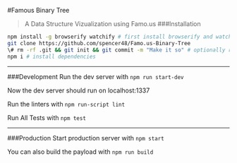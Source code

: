 #Famous Binary Tree
> A Data Structure Vizualization using Famo.us
###Installation

```bash
npm install -g browserify watchify # first install browserify and watchify
git clone https://github.com/spencer48/Famo.us-Binary-Tree
\# rm -rf .git && git init && git commit -m "Make it so" # optionally reset git history
npm i # install dependencies
```

---

###Development
Run the dev server with ```npm run start-dev```

Now the dev server should run on localhost:1337

Run the linters with ```npm run-script lint```

Run All Tests with ```npm test```

---

###Production
Start production server with ```npm start```

You can also build the payload with ```npm run build```
